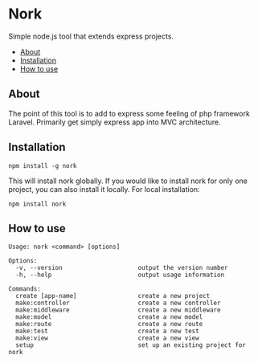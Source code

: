# Nork
Simple node.js tool that extends express projects.

 - [About](#about)
 - [Installation](#installation)
 - [How to use](#how-to-use)

## About
The point of this tool is to add to express some feeling of php framework Laravel. Primarily get simply express app into MVC architecture.

## Installation
```
npm install -g nork
```
This will install nork globally. If you would like to install nork for only one project, you can also install it locally. For local installation:
 ```
 npm install nork
```
## How to use
```
Usage: nork <command> [options]

Options:
  -v, --version                     output the version number
  -h, --help                        output usage information

Commands:
  create [app-name]                 create a new project
  make:controller                   create a new controller
  make:middleware                   create a new middleware
  make:model                        create a new model
  make:route                        create a new route
  make:test                         create a new test
  make:view                         create a new view
  setup                             set up an existing project for nork
```
